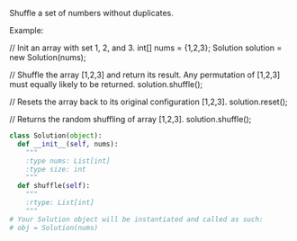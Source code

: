 Shuffle a set of numbers without duplicates.


Example:

// Init an array with set 1, 2, and 3.
int[] nums = {1,2,3};
Solution solution = new Solution(nums);

// Shuffle the array [1,2,3] and return its result. Any permutation of [1,2,3] must equally likely to be returned.
solution.shuffle();

// Resets the array back to its original configuration [1,2,3].
solution.reset();

// Returns the random shuffling of array [1,2,3].
solution.shuffle();




```python
class Solution(object):
  def __init__(self, nums):
    """
    :type nums: List[int]
    :type size: int
    """
  def shuffle(self):
    """
    :rtype: List[int]
    """
# Your Solution object will be instantiated and called as such:
# obj = Solution(nums)
```

